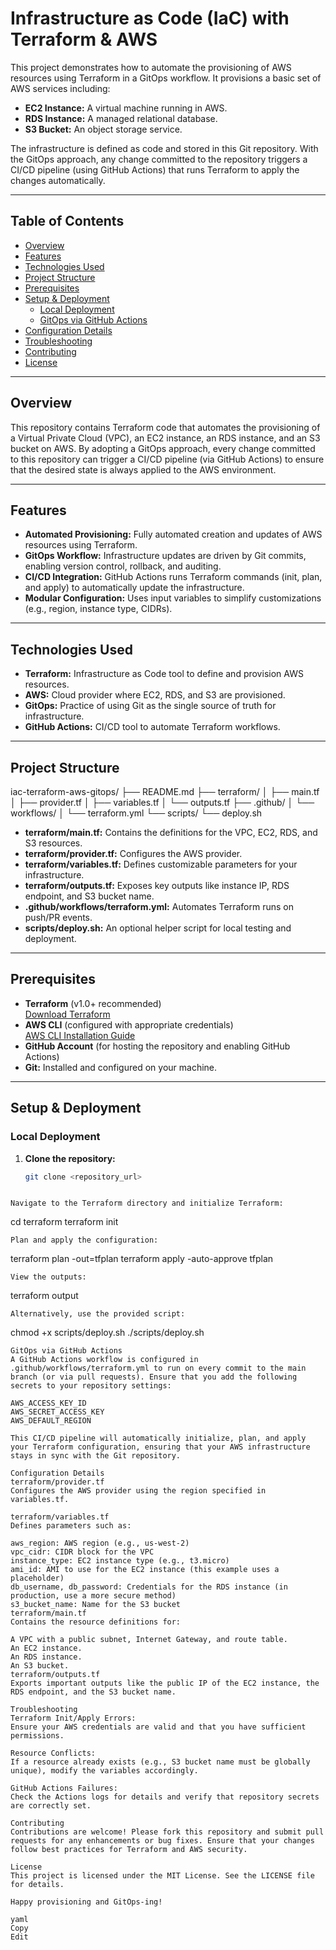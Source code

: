 # Infrastructure as Code (IaC) with Terraform & AWS

This project demonstrates how to automate the provisioning of AWS resources using Terraform in a GitOps workflow. It provisions a basic set of AWS services including:

- **EC2 Instance:** A virtual machine running in AWS.
- **RDS Instance:** A managed relational database.
- **S3 Bucket:** An object storage service.

The infrastructure is defined as code and stored in this Git repository. With the GitOps approach, any change committed to the repository triggers a CI/CD pipeline (using GitHub Actions) that runs Terraform to apply the changes automatically.

---

## Table of Contents

- [Overview](#overview)
- [Features](#features)
- [Technologies Used](#technologies-used)
- [Project Structure](#project-structure)
- [Prerequisites](#prerequisites)
- [Setup & Deployment](#setup--deployment)
  - [Local Deployment](#local-deployment)
  - [GitOps via GitHub Actions](#gitops-via-github-actions)
- [Configuration Details](#configuration-details)
- [Troubleshooting](#troubleshooting)
- [Contributing](#contributing)
- [License](#license)

---

## Overview

This repository contains Terraform code that automates the provisioning of a Virtual Private Cloud (VPC), an EC2 instance, an RDS instance, and an S3 bucket on AWS. By adopting a GitOps approach, every change committed to this repository can trigger a CI/CD pipeline (via GitHub Actions) to ensure that the desired state is always applied to the AWS environment.

---

## Features

- **Automated Provisioning:** Fully automated creation and updates of AWS resources using Terraform.
- **GitOps Workflow:** Infrastructure updates are driven by Git commits, enabling version control, rollback, and auditing.
- **CI/CD Integration:** GitHub Actions runs Terraform commands (init, plan, and apply) to automatically update the infrastructure.
- **Modular Configuration:** Uses input variables to simplify customizations (e.g., region, instance type, CIDRs).

---

## Technologies Used

- **Terraform:** Infrastructure as Code tool to define and provision AWS resources.
- **AWS:** Cloud provider where EC2, RDS, and S3 are provisioned.
- **GitOps:** Practice of using Git as the single source of truth for infrastructure.
- **GitHub Actions:** CI/CD tool to automate Terraform workflows.

---

## Project Structure

iac-terraform-aws-gitops/ ├── README.md ├── terraform/ │ ├── main.tf │ ├── provider.tf │ ├── variables.tf │ └── outputs.tf ├── .github/ │ └── workflows/ │ └── terraform.yml └── scripts/ └── deploy.sh


- **terraform/main.tf:** Contains the definitions for the VPC, EC2, RDS, and S3 resources.
- **terraform/provider.tf:** Configures the AWS provider.
- **terraform/variables.tf:** Defines customizable parameters for your infrastructure.
- **terraform/outputs.tf:** Exposes key outputs like instance IP, RDS endpoint, and S3 bucket name.
- **.github/workflows/terraform.yml:** Automates Terraform runs on push/PR events.
- **scripts/deploy.sh:** An optional helper script for local testing and deployment.

---

## Prerequisites

- **Terraform** (v1.0+ recommended)  
  [Download Terraform](https://www.terraform.io/downloads.html)
- **AWS CLI** (configured with appropriate credentials)  
  [AWS CLI Installation Guide](https://docs.aws.amazon.com/cli/latest/userguide/install-cliv2.html)
- **GitHub Account** (for hosting the repository and enabling GitHub Actions)
- **Git:** Installed and configured on your machine.

---

## Setup & Deployment

### Local Deployment

1. **Clone the repository:**

   ```bash
   git clone <repository_url>
  ```

Navigate to the Terraform directory and initialize Terraform:

```
cd terraform
terraform init
```
Plan and apply the configuration:

```
terraform plan -out=tfplan
terraform apply -auto-approve tfplan
```
View the outputs:

```
terraform output
```
Alternatively, use the provided script:

```
chmod +x scripts/deploy.sh
./scripts/deploy.sh
```
GitOps via GitHub Actions
A GitHub Actions workflow is configured in .github/workflows/terraform.yml to run on every commit to the main branch (or via pull requests). Ensure that you add the following secrets to your repository settings:

AWS_ACCESS_KEY_ID
AWS_SECRET_ACCESS_KEY
AWS_DEFAULT_REGION

This CI/CD pipeline will automatically initialize, plan, and apply your Terraform configuration, ensuring that your AWS infrastructure stays in sync with the Git repository.

Configuration Details
terraform/provider.tf
Configures the AWS provider using the region specified in variables.tf.

terraform/variables.tf
Defines parameters such as:

aws_region: AWS region (e.g., us-west-2)
vpc_cidr: CIDR block for the VPC
instance_type: EC2 instance type (e.g., t3.micro)
ami_id: AMI to use for the EC2 instance (this example uses a placeholder)
db_username, db_password: Credentials for the RDS instance (in production, use a more secure method)
s3_bucket_name: Name for the S3 bucket
terraform/main.tf
Contains the resource definitions for:

A VPC with a public subnet, Internet Gateway, and route table.
An EC2 instance.
An RDS instance.
An S3 bucket.
terraform/outputs.tf
Exports important outputs like the public IP of the EC2 instance, the RDS endpoint, and the S3 bucket name.

Troubleshooting
Terraform Init/Apply Errors:
Ensure your AWS credentials are valid and that you have sufficient permissions.

Resource Conflicts:
If a resource already exists (e.g., S3 bucket name must be globally unique), modify the variables accordingly.

GitHub Actions Failures:
Check the Actions logs for details and verify that repository secrets are correctly set.

Contributing
Contributions are welcome! Please fork this repository and submit pull requests for any enhancements or bug fixes. Ensure that your changes follow best practices for Terraform and AWS security.

License
This project is licensed under the MIT License. See the LICENSE file for details.

Happy provisioning and GitOps-ing!

yaml
Copy
Edit

